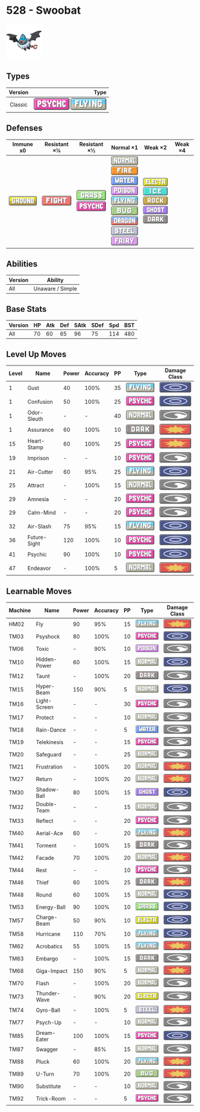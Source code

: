 # 528 - Swoobat

![swoobat](../img/pokemon/528.png)

## Types

| Version | Type                                                                    |
| :-----: | ----------------------------------------------------------------------: |
| Classic | ![psychic](../img/types/psychic.png) ![flying](../img/types/flying.png) |

## Defenses

| Immune x0                          | Resistant ×¼                           | Resistant ×½                                                              | Normal ×1                                                                                                                                                                                                                                                                                                                                  | Weak ×2                                                                                                                                                                            | Weak ×4 |
| ---------------------------------- | -------------------------------------- | ------------------------------------------------------------------------- | ------------------------------------------------------------------------------------------------------------------------------------------------------------------------------------------------------------------------------------------------------------------------------------------------------------------------------------------ | ---------------------------------------------------------------------------------------------------------------------------------------------------------------------------------- | ------- |
| ![ground](../img/types/ground.png) | ![fighting](../img/types/fighting.png) | ![grass](../img/types/grass.png)<br/>![psychic](../img/types/psychic.png) | ![normal](../img/types/normal.png)<br/>![fire](../img/types/fire.png)<br/>![water](../img/types/water.png)<br/>![poison](../img/types/poison.png)<br/>![flying](../img/types/flying.png)<br/>![bug](../img/types/bug.png)<br/>![dragon](../img/types/dragon.png)<br/>![steel](../img/types/steel.png)<br/>![fairy](../img/types/fairy.png) | ![electric](../img/types/electric.png)<br/>![ice](../img/types/ice.png)<br/>![rock](../img/types/rock.png)<br/>![ghost](../img/types/ghost.png)<br/>![dark](../img/types/dark.png) |         |

## Abilities

| Version | Ability          |
| ------- | ---------------- |
| All     | Unaware / Simple |

## Base Stats

| Version | HP | Atk | Def | SAtk | SDef | Spd | BST |
| ------- | -- | --- | --- | ---- | ---- | --- | --- |
| All     | 70 | 60  | 65  | 96   | 75   | 114 | 480 |

## Level Up Moves

| Level | Name         | Power | Accuracy | PP | Type                                 | Damage Class                           |
| ----- | ------------ | ----- | -------- | -- | ------------------------------------ | -------------------------------------- |
| 1     | Gust         | 40    | 100%     | 35 | ![flying](../img/types/flying.png)   | ![special](../img/types/special.png)   |
| 1     | Confusion    | 50    | 100%     | 25 | ![psychic](../img/types/psychic.png) | ![special](../img/types/special.png)   |
| 1     | Odor-Sleuth  | -     | -        | 40 | ![normal](../img/types/normal.png)   | ![status](../img/types/status.png)     |
| 1     | Assurance    | 60    | 100%     | 10 | ![dark](../img/types/dark.png)       | ![physical](../img/types/physical.png) |
| 15    | Heart-Stamp  | 60    | 100%     | 25 | ![psychic](../img/types/psychic.png) | ![physical](../img/types/physical.png) |
| 19    | Imprison     | -     | -        | 10 | ![psychic](../img/types/psychic.png) | ![status](../img/types/status.png)     |
| 21    | Air-Cutter   | 60    | 95%      | 25 | ![flying](../img/types/flying.png)   | ![special](../img/types/special.png)   |
| 25    | Attract      | -     | 100%     | 15 | ![normal](../img/types/normal.png)   | ![status](../img/types/status.png)     |
| 29    | Amnesia      | -     | -        | 20 | ![psychic](../img/types/psychic.png) | ![status](../img/types/status.png)     |
| 29    | Calm-Mind    | -     | -        | 20 | ![psychic](../img/types/psychic.png) | ![status](../img/types/status.png)     |
| 32    | Air-Slash    | 75    | 95%      | 15 | ![flying](../img/types/flying.png)   | ![special](../img/types/special.png)   |
| 36    | Future-Sight | 120   | 100%     | 10 | ![psychic](../img/types/psychic.png) | ![special](../img/types/special.png)   |
| 41    | Psychic      | 90    | 100%     | 10 | ![psychic](../img/types/psychic.png) | ![special](../img/types/special.png)   |
| 47    | Endeavor     | -     | 100%     | 5  | ![normal](../img/types/normal.png)   | ![physical](../img/types/physical.png) |

## Learnable Moves

| Machine | Name         | Power | Accuracy | PP | Type                                   | Damage Class                           |
| ------- | ------------ | ----- | -------- | -- | -------------------------------------- | -------------------------------------- |
| HM02    | Fly          | 90    | 95%      | 15 | ![flying](../img/types/flying.png)     | ![physical](../img/types/physical.png) |
| TM03    | Psyshock     | 80    | 100%     | 10 | ![psychic](../img/types/psychic.png)   | ![special](../img/types/special.png)   |
| TM06    | Toxic        | -     | 90%      | 10 | ![poison](../img/types/poison.png)     | ![status](../img/types/status.png)     |
| TM10    | Hidden-Power | 60    | 100%     | 15 | ![normal](../img/types/normal.png)     | ![special](../img/types/special.png)   |
| TM12    | Taunt        | -     | 100%     | 20 | ![dark](../img/types/dark.png)         | ![status](../img/types/status.png)     |
| TM15    | Hyper-Beam   | 150   | 90%      | 5  | ![normal](../img/types/normal.png)     | ![special](../img/types/special.png)   |
| TM16    | Light-Screen | -     | -        | 30 | ![psychic](../img/types/psychic.png)   | ![status](../img/types/status.png)     |
| TM17    | Protect      | -     | -        | 10 | ![normal](../img/types/normal.png)     | ![status](../img/types/status.png)     |
| TM18    | Rain-Dance   | -     | -        | 5  | ![water](../img/types/water.png)       | ![status](../img/types/status.png)     |
| TM19    | Telekinesis  | -     | -        | 15 | ![psychic](../img/types/psychic.png)   | ![status](../img/types/status.png)     |
| TM20    | Safeguard    | -     | -        | 25 | ![normal](../img/types/normal.png)     | ![status](../img/types/status.png)     |
| TM21    | Frustration  | -     | 100%     | 20 | ![normal](../img/types/normal.png)     | ![physical](../img/types/physical.png) |
| TM27    | Return       | -     | 100%     | 20 | ![normal](../img/types/normal.png)     | ![physical](../img/types/physical.png) |
| TM30    | Shadow-Ball  | 80    | 100%     | 15 | ![ghost](../img/types/ghost.png)       | ![special](../img/types/special.png)   |
| TM32    | Double-Team  | -     | -        | 15 | ![normal](../img/types/normal.png)     | ![status](../img/types/status.png)     |
| TM33    | Reflect      | -     | -        | 20 | ![psychic](../img/types/psychic.png)   | ![status](../img/types/status.png)     |
| TM40    | Aerial-Ace   | 60    | -        | 20 | ![flying](../img/types/flying.png)     | ![physical](../img/types/physical.png) |
| TM41    | Torment      | -     | 100%     | 15 | ![dark](../img/types/dark.png)         | ![status](../img/types/status.png)     |
| TM42    | Facade       | 70    | 100%     | 20 | ![normal](../img/types/normal.png)     | ![physical](../img/types/physical.png) |
| TM44    | Rest         | -     | -        | 10 | ![psychic](../img/types/psychic.png)   | ![status](../img/types/status.png)     |
| TM46    | Thief        | 60    | 100%     | 25 | ![dark](../img/types/dark.png)         | ![physical](../img/types/physical.png) |
| TM48    | Round        | 60    | 100%     | 15 | ![normal](../img/types/normal.png)     | ![special](../img/types/special.png)   |
| TM53    | Energy-Ball  | 90    | 100%     | 10 | ![grass](../img/types/grass.png)       | ![special](../img/types/special.png)   |
| TM57    | Charge-Beam  | 50    | 90%      | 10 | ![electric](../img/types/electric.png) | ![special](../img/types/special.png)   |
| TM58    | Hurricane    | 110   | 70%      | 10 | ![flying](../img/types/flying.png)     | ![special](../img/types/special.png)   |
| TM62    | Acrobatics   | 55    | 100%     | 15 | ![flying](../img/types/flying.png)     | ![physical](../img/types/physical.png) |
| TM63    | Embargo      | -     | 100%     | 15 | ![dark](../img/types/dark.png)         | ![status](../img/types/status.png)     |
| TM68    | Giga-Impact  | 150   | 90%      | 5  | ![normal](../img/types/normal.png)     | ![physical](../img/types/physical.png) |
| TM70    | Flash        | -     | 100%     | 20 | ![normal](../img/types/normal.png)     | ![status](../img/types/status.png)     |
| TM73    | Thunder-Wave | -     | 90%      | 20 | ![electric](../img/types/electric.png) | ![status](../img/types/status.png)     |
| TM74    | Gyro-Ball    | -     | 100%     | 5  | ![steel](../img/types/steel.png)       | ![physical](../img/types/physical.png) |
| TM77    | Psych-Up     | -     | -        | 10 | ![normal](../img/types/normal.png)     | ![status](../img/types/status.png)     |
| TM85    | Dream-Eater  | 100   | 100%     | 15 | ![psychic](../img/types/psychic.png)   | ![special](../img/types/special.png)   |
| TM87    | Swagger      | -     | 85%      | 15 | ![normal](../img/types/normal.png)     | ![status](../img/types/status.png)     |
| TM88    | Pluck        | 60    | 100%     | 20 | ![flying](../img/types/flying.png)     | ![physical](../img/types/physical.png) |
| TM89    | U-Turn       | 70    | 100%     | 20 | ![bug](../img/types/bug.png)           | ![physical](../img/types/physical.png) |
| TM90    | Substitute   | -     | -        | 10 | ![normal](../img/types/normal.png)     | ![status](../img/types/status.png)     |
| TM92    | Trick-Room   | -     | -        | 5  | ![psychic](../img/types/psychic.png)   | ![status](../img/types/status.png)     |